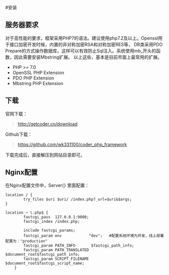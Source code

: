 #安装

## 服务器要求

对于高性能的要求，框架采用PHP7的语法。建议使用php7.2及以上。Openssl用于接口加密开发时候，内置的非对称加密RSA和对称加密RES等， DB类采用PDO Prepare的方式操作数据库，这样可以有效防止Sql注入。系统使用mb_开头的函数，因此需要安装Mbstring扩展。 以上这些，基本是目前市面上最常用的扩展。

- PHP >= 7.0
- OpenSSL PHP Extension
- PDO PHP Extension
- Mbstring PHP Extension

## 下载

官网下载：
> http://getcoder.cn/download

Github下载：
> https://github.com/wk331100/coder_php_framework

下载完成后，直接解压到网站目录即可。


## Nginx配置
在Nginx配置文件中，Server{} 里面配置：
```nginx
location / {
        try_files $uri $uri/ /index.php?_url=$uri&$args;
}

location ~ \.php$ {
        fastcgi_pass  127.0.0.1:9000;
        fastcgi_index /index.php;

        include fastcgi_params;
        fastcgi_param env            "dev";   #配置系统环境为开发，线上部署配置为："production"
        fastcgi_param PATH_INFO       $fastcgi_path_info;
        fastcgi_param PATH_TRANSLATED $document_root$fastcgi_path_info;
        fastcgi_param SCRIPT_FILENAME $document_root$fastcgi_script_name;
    }

```
